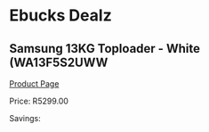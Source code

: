 
# Ebucks Dealz
## Samsung 13KG Toploader - White (WA13F5S2UWW
[Product Page](https://www.ebucks.com/web/shop/productSelected.do?prodId=955271593&catId=704981826)

Price: R5299.00

Savings: 


	